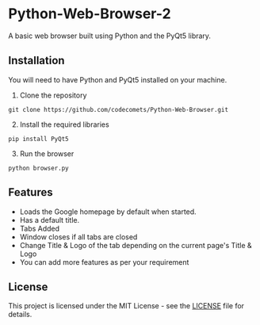 # Python-Web-Browser-2

A basic web browser built using Python and the PyQt5 library.

## Installation

You will need to have Python and PyQt5 installed on your machine.

1. Clone the repository

```
git clone https://github.com/codecomets/Python-Web-Browser.git
```

2. Install the required libraries

```
pip install PyQt5
```

3. Run the browser

```
python browser.py
```


## Features
- Loads the Google homepage by default when started.
- Has a default title.
- Tabs Added
- Window closes if all tabs are closed
- Change Title & Logo of the tab depending on the current page's Title & Logo
- You can add more features as per your requirement


## License
This project is licensed under the MIT License - see the [LICENSE](LICENSE) file for details.
